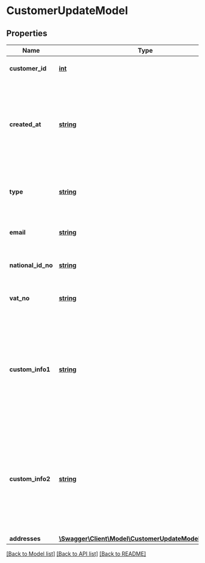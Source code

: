 # CustomerUpdateModel

## Properties
Name | Type | Description | Notes
------------ | ------------- | ------------- | -------------
**customer_id** | [**int**](.md) | The customers ID | [optional] 
**created_at** | [**string**](.md) | A timestamp of when the customer was created. The time should be formatted using ISO-8601 | [optional] 
**type** | [**string**](.md) | The type of customer this is. Either: ”person” or ”company” | [optional] 
**email** | [**string**](.md) | Email address of the customer | [optional] 
**national_id_no** | [**string**](.md) | National id number of the customer | [optional] 
**vat_no** | [**string**](.md) | VAT number of the customer | [optional] 
**custom_info1** | [**string**](.md) | Custom info saved to a customer. Can be linked to text fields on the customer registration page for additional data collection | [optional] 
**custom_info2** | [**string**](.md) | Custom info saved to a customer. Can be linked to text fields on the customer registration page for additional data collection | [optional] 
**addresses** | [**\Swagger\Client\Model\CustomerUpdateModelAddresses**](CustomerUpdateModelAddresses.md) |  | [optional] 


[[Back to Model list]](../README.md#documentation-for-models) [[Back to API list]](../README.md#documentation-for-api-endpoints) [[Back to README]](../README.md)


